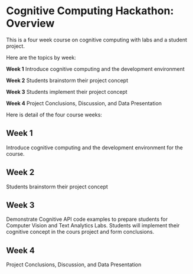 # Cognitive Computing Hackathon: Overview


This is a four week course on cognitive computing with labs and a student project. 

Here are the topics by week:

**Week 1**  Introduce cognitive computing and the development environment

**Week 2**  Students brainstorm their project concept 

**Week 3**  Students implement their project concept 

**Week 4**  Project Conclusions, Discussion, and Data Presentation


Here is detail of the four course weeks:

## Week 1
Introduce cognitive computing and the development environment for the course.

## Week 2
Students brainstorm their project concept 

## Week 3
Demonstrate Cognitive API code examples to prepare students for Computer Vision and Text Analytics Labs. Students will implement their cognitive concept in the cours project and form conclusions.

## Week 4
Project Conclusions, Discussion, and Data Presentation

